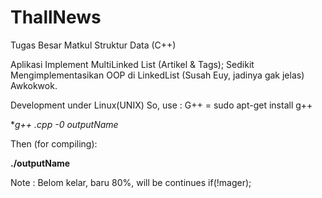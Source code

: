 # ThallNews

Tugas Besar Matkul Struktur Data (C++)

Aplikasi Implement MultiLinked List (Artikel & Tags);
Sedikit Mengimplementasikan OOP di LinkedList (Susah Euy, jadinya gak jelas) Awkokwok.

Development under Linux(UNIX) So, use :
G++ = sudo apt-get install g++

**g++ *.cpp -0 outputName**

Then (for compiling):

**./outputName**


Note : Belom kelar, baru 80%, will be continues if(!mager);
